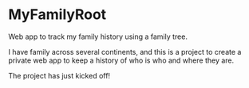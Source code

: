 MyFamilyRoot
============

Web app to track my family history using a family tree.

I have family across several continents, and this is a project to create a private web app to keep a history of who is who and where they are.

The project has just kicked off!
